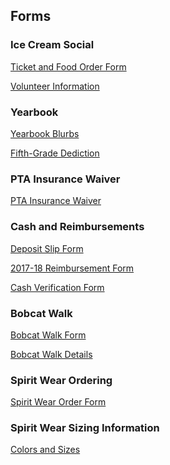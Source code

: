 ## Forms

### Ice Cream Social

[Ticket and Food Order Form](/assets/forms/2018%20ICS%20order%20form%20(1).pdf)

[Volunteer Information](/assets/forms/E-Flyer-for-Volunteers-Families.pdf)

### Yearbook

[Yearbook Blurbs](/assets/forms/scratch%20(1).pdf)

[Fifth-Grade Dediction](/assets/forms/5th%20Grade%20Yearbook%20Ads%202017%20(1)%20%20%20%20Dedication%20Blurb.pdf)

### PTA Insurance Waiver

[PTA Insurance Waiver](/assets/forms/PTA%20Insurance%20Waiver%202017-2018.pdf)

### Cash and Reimbursements

[Deposit Slip Form](/assets/forms/BH%20Deposit%20Form.rtf)

[2017-18 Reimbursement Form](/assets/forms/2017-2018%20ReimbursementForm.pdf)

[Cash Verification Form](/assets/forms/PTA%20Cash%20Verification%20From.pdf)


### Bobcat Walk

[Bobcat Walk Form](/assets/forms/Bobcat%20Walk%20Pledge%20Form%202017.pdf)

[Bobcat Walk Details](/assets/forms/Bobcat%20Walk%20Details.pdf)


### Spirit Wear Ordering

[Spirit Wear Order Form](/assets/forms/Spirit%20Wear%20Order%20Form%202017-2018.pdf)


### Spirit Wear Sizing Information

[Colors and Sizes](/assets/forms/Spirit%20Wear%20Colors%20and%20Sizes%202017-2018.pdf)
